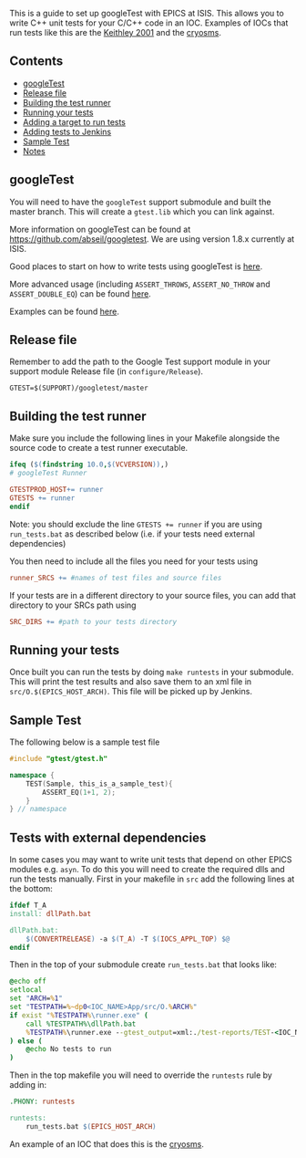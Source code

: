 This is a guide to set up googleTest with EPICS at ISIS. This allows you to write C++ unit tests for your C/C++ code in an IOC. Examples of IOCs that run tests like this are the [Keithley 2001](https://github.com/ISISComputingGroup/EPICS-Keithley_2001) and the [cryosms](https://github.com/ISISComputingGroup/EPICS-Cryosms).

## Contents
* [googleTest](#googletest)
* [Release file](#Release-file)
* [Building the test runner](#building-the-test-runner)
* [Running your tests](#running-your-tests)
* [Adding a target to run tests](#Adding-a-target-to-run-tests)
* [Adding tests to Jenkins](#adding-tests-to-Jenkins)
* [Sample Test](#sample-test)
* [Notes](#Notes)


## googleTest

You will need to have the `googleTest` support submodule and built the master branch. This will create a `gtest.lib` which you can link against.

More information on googleTest can be found at https://github.com/abseil/googletest. We are using version 1.8.x currently at ISIS.

Good places to start on how to write tests using googleTest is [here](https://github.com/abseil/googletest/blob/master/googletest/docs/primer.md). 

More advanced usage (including `ASSERT_THROWS`, `ASSERT_NO_THROW` and `ASSERT_DOUBLE_EQ`) can be found [here](https://github.com/abseil/googletest/blob/master/googletest/docs/advanced.md). 

Examples can be found [here](https://github.com/abseil/googletest/blob/master/googletest/docs/samples.md).

## Release file

Remember to add the path to the Google Test support module in your support module Release file (in `configure/Release`).

```
GTEST=$(SUPPORT)/googletest/master
```

## Building the test runner

Make sure you include the following lines in your Makefile alongside the source code to create a test runner executable.

```Makefile
ifeq ($(findstring 10.0,$(VCVERSION)),)
# googleTest Runner

GTESTPROD_HOST+= runner
GTESTS += runner
endif
```

Note: you should exclude the line `GTESTS += runner` if you are using `run_tests.bat` as described below (i.e. if your tests need external dependencies)

You then need to include all the files you need for your tests using 
```Makefile
runner_SRCS += #names of test files and source files
```

If your tests are in a different directory to your source files, you can add that directory to your SRCs path using 

```Makefile
SRC_DIRS += #path to your tests directory
```

## Running your tests

Once built you can run the tests by doing `make runtests` in your submodule. This will print the test results and also save them to an xml file in `src/O.$(EPICS_HOST_ARCH)`. This file will be picked up by Jenkins.

## Sample Test

The following below is a sample test file

```C++
#include "gtest/gtest.h"

namespace {
    TEST(Sample, this_is_a_sample_test){
        ASSERT_EQ(1+1, 2);
    }
} // namespace

```

## Tests with external dependencies

In some cases you may want to write unit tests that depend on other EPICS modules e.g. `asyn`. To do this you will need to create the required dlls and run the tests manually. First in your makefile in `src` add the following lines at the bottom:
```Makefile
ifdef T_A
install: dllPath.bat

dllPath.bat:
	$(CONVERTRELEASE) -a $(T_A) -T $(IOCS_APPL_TOP) $@
endif
```

Then in the top of your submodule create `run_tests.bat` that looks like:
```bat
@echo off
setlocal
set "ARCH=%1"
set "TESTPATH=%~dp0<IOC_NAME>App/src/O.%ARCH%"
if exist "%TESTPATH%\runner.exe" (
    call %TESTPATH%\dllPath.bat
    %TESTPATH%\runner.exe --gtest_output=xml:./test-reports/TEST-<IOC_NAME>.xml
) else (
    @echo No tests to run
)
```
Then in the top makefile you will need to override the `runtests` rule by adding in:
```Makefile
.PHONY: runtests

runtests:
	run_tests.bat $(EPICS_HOST_ARCH)
```
An example of an IOC that does this is the [cryosms](https://github.com/ISISComputingGroup/EPICS-Cryosms).
